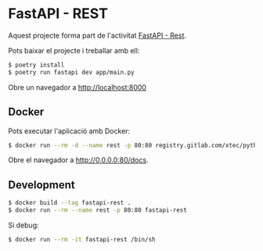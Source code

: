 # FastAPI - REST

Aquest projecte forma part de l'activitat [FastAPI - Rest](https://xtec.dev/python/fastapi/rest/).

Pots baixar el projecte i treballar amb ell:

```sh
$ poetry install
$ poetry run fastapi dev app/main.py
```

Obre un navegador a <http://localhost:8000>

## Docker

Pots executar l'aplicació amb Docker:

```sh
$ docker run --rm -d --name rest -p 80:80 registry.gitlab.com/xtec/python/fastapi-rest
```

Obre el navegador a <http://0.0.0.0:80/docs>.

## Development

```sh
$ docker build --tag fastapi-rest .
$ docker run --rm --name rest -p 80:80 fastapi-rest
```

Si debug:

```sh
$ docker run --rm -it fastapi-rest /bin/sh
```